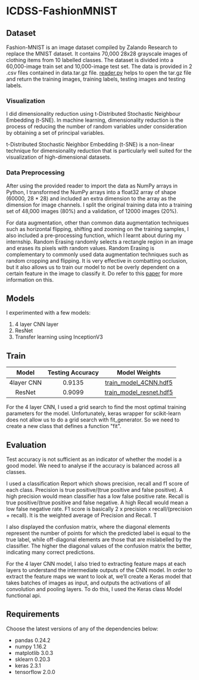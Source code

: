 # ICDSS-FashionMNIST

## Dataset
Fashion-MNIST is an image dataset compiled by Zalando Research to replace the MNIST dataset. It contains 70,000 28x28 grayscale images of clothing items from 10 labelled classes. 
The dataset is divided into a 60,000-image train set and 10,000-image test set. The data is provided in 2 .csv files contained in data.tar.gz file. [reader.py](https://github.com/sytan98/ICDSS-FashionMNIST/blob/master/reader.py) helps to open the tar.gz file and return the training images, training labels, testing images and testing labels.

### Visualization
I did dimensionality reduction using t-Distributed Stochastic Neighbour Embedding (t-SNE). In machine learning, dimensionality reduction is the process of reducing the number of random variables under consideration by obtaining a set of principal variables. 
 
t-Distributed Stochastic Neighbor Embedding (t-SNE) is a non-linear technique for dimensionality reduction that is particularly well suited for the visualization of high-dimensional datasets.  

### Data Preprocessing
After using the provided reader to import the data as NumPy arrays in Python, I transformed the NumPy arrays into a float32 array of shape (60000, 28 * 28) and included an extra dimension to the array as the dimension for image channels. 
I split the original training data into a training set of 48,000 images (80%) and a validation, of 12000 images (20%). 

For data augmentation, other than common data augmentation techniques such as horizontal flipping, shifting and zooming on the training samples, I also included a pre-processing function, which I learnt about during my internship. Random Erasing randomly selects a rectangle region in an image and erases its pixels with random 
values. Random Erasing is complementary to commonly used data augmentation techniques such as random cropping and flipping. It is very effective in combatting occlusion, but it also allows us to train our model to not be overly dependent on a certain feature in the image to classify it. Do refer to this [paper](https://arxiv.org/abs/1708.04896 ) for more information on this.

## Models
I experimented with a few models:
1. 4 layer CNN layer
2. ResNet
3. Transfer learning using InceptionV3

## Train

| Model         | Testing Accuracy | Model Weights |
| :-----------: |:----------------:|:-------------:|
| 4layer CNN    | 0.9135           |[train_model_4CNN.hdf5](https://drive.google.com/file/d/13tpQiTnfruziTi6pLwhVbL2FItDqTEhL/view?usp=sharing)|
| ResNet        | 0.9099           |[train_model_resnet.hdf5](https://drive.google.com/file/d/1LpeqzU0ZMjERWQIiWteLSYgMT2069EIo/view?usp=sharing)|


For the 4 layer CNN, I used a grid search to find the most optimal training parameters for the model. Unfortunately, keras wrapper for scikit-learn does not allow us to do a grid search with fit_generator. So we need to create a new class that defines a function "fit".

## Evaluation
Test accuracy is not sufficient as an indicator of whether the model is a good model. We need to analyse if the accuracy is balanced across all classes. 

I used a classification Report which shows precision, recall and f1 score of each class. 
Precision is true positive/(true positive and false positive). A high precision would mean classifier has a low false positive rate. Recall is true positive/(true positive and false negative. A high Recall would mean a low false negative rate.  F1 score is basically 2 x precision x recall/(precision + recall). It is the weighted average of Precision and Recall. T
 
I also displayed the confusion matrix, where the diagonal elements represent the number of points for which the predicted label is equal to the true label, while off-diagonal elements are those that are mislabelled by the classifier. The higher the diagonal values of the confusion matrix the better, indicating many correct predictions. 

For the 4 layer CNN model, I also tried to extracting feature maps at each layers to understand the intermediate outputs of the CNN model. In order to extract the feature maps we want to look at, we’ll create a Keras model that takes batches of images as input, and outputs the activations of all convolution and pooling layers. To do this, I used the Keras class Model functional api. 

## Requirements
Choose the latest versions of any of the dependencies below: 
* pandas 0.24.2
* numpy 1.16.2
* matplotlib 3.0.3
* sklearn 0.20.3
* keras 2.3.1
* tensorflow 2.0.0
